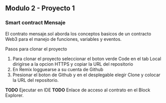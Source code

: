 ## Modulo 2 - Proyecto 1
### Smart contract Mensaje
El contrato mensaje.sol aborda los conceptos basicos de un contracto Web3 para el manejo de funciones, variables y eventos.

Pasos para clonar el proyecto
1. Para clonar el proyecto seleccionar el boton verde Code en el tab Local dirigirse a la opcion HTTPS y copiar la URL del repositorio 
2. En Remix logguearse a su cuenta de Github 
3. Presionar el boton de Github y en el desplegable elegir Clone y colocar la URL del repositorio.

__TODO__ Ejecutar en IDE
__TODO__ Enlace de acceso al contrato en el Block Explorer.